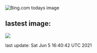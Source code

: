 ![Bing.com todays image](https://github.com/forwardcomputers/bing-daily/workflows/Daily/badge.svg)
## lastest image:
![](homepage/today.jpg)

last update: Sat Jun  5 16:40:42 UTC 2021

